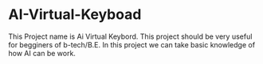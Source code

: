 # AI-Virtual-Keyboad
This Project name is Ai Virtual Keybord. 
This project should be very useful for begginers of b-tech/B.E.
In this project we can take basic knowledge of how AI can be work.
